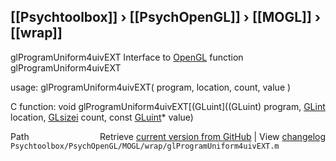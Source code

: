 ## [[Psychtoolbox]] &#8250; [[PsychOpenGL]] &#8250; [[MOGL]] &#8250; [[wrap]]

glProgramUniform4uivEXT  Interface to [OpenGL](OpenGL) function glProgramUniform4uivEXT  
  
usage:  glProgramUniform4uivEXT( program, location, count, value )  
  
C function:  void glProgramUniform4uivEXT[(GLuint]((GLuint) program, [GLint](GLint) location, [GLsizei](GLsizei) count, const [GLuint](GLuint)\* value)  




<div class="code_header" style="text-align:right;">
  <span style="float:left;">Path&nbsp;&nbsp;</span> <span class="counter">Retrieve <a href=
  "https://raw.github.com/Psychtoolbox-3/Psychtoolbox-3/beta/Psychtoolbox/PsychOpenGL/MOGL/wrap/glProgramUniform4uivEXT.m">current version from GitHub</a> | View <a href=
  "https://github.com/Psychtoolbox-3/Psychtoolbox-3/commits/beta/Psychtoolbox/PsychOpenGL/MOGL/wrap/glProgramUniform4uivEXT.m">changelog</a></span>
</div>
<div class="code">
  <code>Psychtoolbox/PsychOpenGL/MOGL/wrap/glProgramUniform4uivEXT.m</code>
</div>

